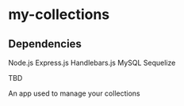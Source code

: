 # my-collections

## Dependencies
Node.js
Express.js
Handlebars.js
MySQL
Sequelize

TBD

An app used to manage your collections
